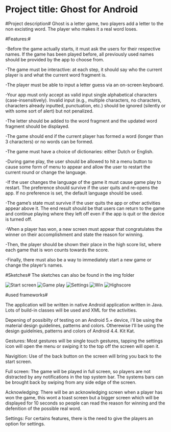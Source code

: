 
Project title: Ghost for Android
================================

#Project description#
Ghost is a letter game, two players add a letter to the non excisting word. The player who makes it a real word loses.

#Features:#

-Before the game actually starts, it must ask the users for their respective names. If the game has been played before, all previously used names should be provided by the app to choose from.

-The game must be interactive: at each step, it should say who the current player is and what the current word fragment is.

-The player must be able to input a letter guess via an on-screen keyboard.

-Your app must only accept as valid input single alphabetical characters (case-insensitively). Invalid input (e.g., multiple characters, no characters, characters already inputted, punctuation, etc.) should be ignored (silently or with some sort of alert) but not penalized.

-The letter should be added to the word fragment and the updated word fragment should be displayed.

-The game should end if the current player has formed a word (longer than 3 characters) or no words can be formed.

-The game must have a choice of dictionaries: either Dutch or English.

-During game play, the user should be allowed to hit a menu button to cause some form of menu to appear and allow the user to restart the current round or change the language.

-If the user changes the language of the game it must cause game play to restart. The preference should survive if the user quits and re-opens the app. If no preference is set, the default language should be used.

-The game’s state must survive if the user quits the app or other activities appear above it. The end result should be that users can return to the game and continue playing where they left off even if the app is quit or the device is turned off.

-When a player has won, a new screen must appear that congratulates the winner on their accomplishment and state the reason for winning.

-Then, the player should be shown their place in the high score list, where each game that is won counts towards the score.

-Finally, there must also be a way to immediately start a new game or change the player’s names. 

#Sketches#
The sketches can also be found in the img folder

![Start screen](img/start.jpg)
![Game play](img/game.jpg)
![Settings](img/settings.jpg)
![Win](img/win.jpg)
![Highscore](img/highscore.jpg)

#used frameworks#

The application will be written in native Android application written in Java. Lots of build-in classes will be used and XML for the activities.

Depening of possibilty of testing on an Android 5.+ device, i'll be using the material design guidelines, patterns and colors. Otherewise I'll be using the design guidelnies, patterns and colors of Android 4.4. Kit Kat.

Gestures:
Most gestures will be single touch gestures, tapping the settings icon will open the menu or swiping it to the top off the screen will open it.

Navigition:
Use of the back button on the screen will bring you back to the start screen.

Full screen:
The game will be played in full screen, so players are not distracted by any notifications in the top system bar. The systems bars can be brought back by swiping from any side edge of the screen.

Acknowledging:
There will be an acknowledging screen when a player has won the game, this wont a toast screen but a bigger screen which will be displayed for 10 seconds so people can read the reason for winning and the defenition of the possible real word.

Settings:
For certains features, there is the need to give the players an option for settings. 



